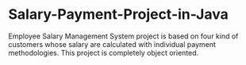 # Salary-Payment-Project-in-Java
Employee Salary Management System project is based on four kind of customers whose salary are calculated with individual payment methodologies. This  project is completely object oriented.
